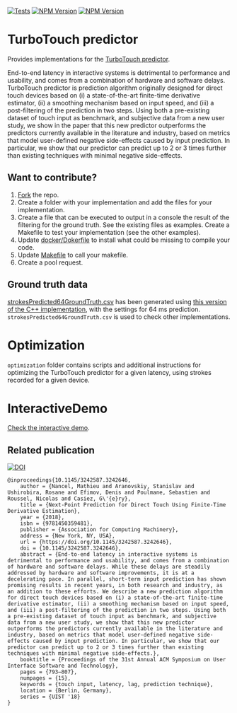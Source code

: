 [![Tests](https://github.com/LokiResearch/TurboTouchPredictor/actions/workflows/tests.yml/badge.svg)](https://github.com/LokiResearch/TurboTouchPredictor/actions/workflows/tests.yml)
[![NPM Version](https://badge.fury.io/js/turbotouchpredictor.svg?style=flat)](https://npmjs.org/package/turbotouchpredictor) [![NPM Version](https://img.shields.io/pypi/v/TurboTouchPredictor)](https://pypi.org/project/TurboTouchPredictor/)

# TurboTouch predictor

Provides implementations for the [TurboTouch predictor](https://ns.inria.fr/loki/TTp/).

End-to-end latency in interactive systems is detrimental to performance and usability, and comes from a combination of hardware and software delays. TurboTouch predictor is prediction algorithm originally designed for direct touch devices based on (i) a state-of-the-art finite-time derivative estimator, (ii) a smoothing mechanism based on input speed, and (iii) a post-filtering of the prediction in two steps. Using both a pre-existing dataset of touch input as benchmark, and subjective data from a new user study, we show in the paper that this new predictor outperforms the predictors currently available in the literature and industry, based on metrics that model user-defined negative side-effects caused by input prediction. In particular, we show that our predictor can predict up to 2 or 3 times further than existing techniques with minimal negative side-effects.

## Want to contribute?

1. [Fork](https://github.com/LokiResearch/TurboTouchPredictor/fork) the repo.
1. Create a folder with your implementation and add the files for your implementation.
1. Create a file that can be executed to output in a console the result of the filtering for the ground truth. See the existing files as examples. Create a Makefile to test your implementation (see the other examples).
1. Update [docker/Dokerfile](docker/Dokerfile) to install what could be missing to compile your code.
1. Update [Makefile](Makefile) to call your makefile.
1. Create a pool request.

## Ground truth data
[strokesPredicted64GroundTruth.csv](strokesPredicted64GroundTruth.csv) has been generated using [this version of the C++ implementation](https://github.com/LokiResearch/TurboTouchPredictor/blob/c02bacfb53d6ff50412f106a948c2c07d6a1feb5/cpp/lag/predictor/TurbotouchPredictor.cpp), with the settings for 64 ms prediction. ```strokesPredicted64GroundTruth.csv``` is used to check other implementations.

# Optimization

```optimization``` folder contains scripts and additional instructions for optimizing the TurboTouch predictor for a given latency, using strokes recorded for a given device.

# InteractiveDemo

[Check the interactive demo](https://github.com/LokiResearch/TurboTouchPredictorInteractiveDemo).


## Related publication

[![DOI](https://img.shields.io/badge/doi-10.1145%2F3242587.3242646-blue)](https://doi.org/10.1145/3242587.3242646)

```
@inproceedings{10.1145/3242587.3242646,
    author = {Nancel, Mathieu and Aranovskiy, Stanislav and Ushirobira, Rosane and Efimov, Denis and Poulmane, Sebastien and Roussel, Nicolas and Casiez, G\'{e}ry},
    title = {Next-Point Prediction for Direct Touch Using Finite-Time Derivative Estimation},
    year = {2018},
    isbn = {9781450359481},
    publisher = {Association for Computing Machinery},
    address = {New York, NY, USA},
    url = {https://doi.org/10.1145/3242587.3242646},
    doi = {10.1145/3242587.3242646},
    abstract = {End-to-end latency in interactive systems is detrimental to performance and usability, and comes from a combination of hardware and software delays. While these delays are steadily addressed by hardware and software improvements, it is at a decelerating pace. In parallel, short-term input prediction has shown promising results in recent years, in both research and industry, as an addition to these efforts. We describe a new prediction algorithm for direct touch devices based on (i) a state-of-the-art finite-time derivative estimator, (ii) a smoothing mechanism based on input speed, and (iii) a post-filtering of the prediction in two steps. Using both a pre-existing dataset of touch input as benchmark, and subjective data from a new user study, we show that this new predictor outperforms the predictors currently available in the literature and industry, based on metrics that model user-defined negative side-effects caused by input prediction. In particular, we show that our predictor can predict up to 2 or 3 times further than existing techniques with minimal negative side-effects.},
    booktitle = {Proceedings of the 31st Annual ACM Symposium on User Interface Software and Technology},
    pages = {793–807},
    numpages = {15},
    keywords = {touch input, latency, lag, prediction technique},
    location = {Berlin, Germany},
    series = {UIST '18}
}
```


